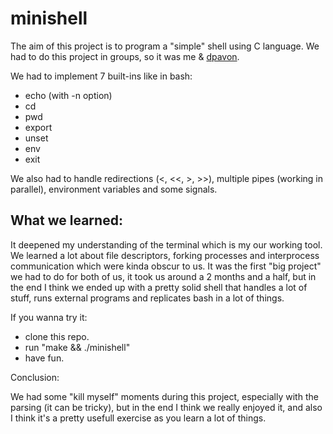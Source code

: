 # minishell

The aim of this project is to program a "simple" shell using C language.
We had to do this project in groups, so it was me & [dpavon](https://github.com/dpavon-g).

We had to implement 7 built-ins like in bash:

- echo (with -n option)
- cd
- pwd
- export
- unset
- env
- exit

We also had to handle redirections (<, <<, >, >>), multiple pipes (working in parallel), environment variables and some signals.

## What we learned:

It deepened my understanding of the terminal which is my our working tool.
We learned a lot about file descriptors, forking processes and interprocess communication which were kinda obscur to us.
It was the first "big project" we had to do for both of us, it took us around a 2 months and a half, but in the end I think we ended up with a pretty solid shell that handles a lot of stuff, runs external programs and replicates bash in a lot of things.

If you wanna try it:

- clone this repo.
- run "make && ./minishell"
- have fun.

Conclusion:

We had some "kill myself" moments during this project, especially with the parsing (it can be tricky), but in the end I think we really enjoyed it, and also I think it's a pretty usefull exercise as you learn a lot of things.
